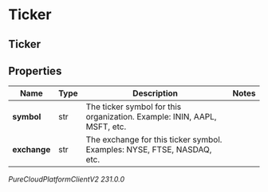 # Ticker

## Ticker

## Properties

|Name | Type | Description | Notes|
|------------ | ------------- | ------------- | -------------|
| **symbol** | str | The ticker symbol for this organization. Example: ININ, AAPL, MSFT, etc. | |
| **exchange** | str | The exchange for this ticker symbol. Examples: NYSE, FTSE, NASDAQ, etc. | |



_PureCloudPlatformClientV2 231.0.0_
